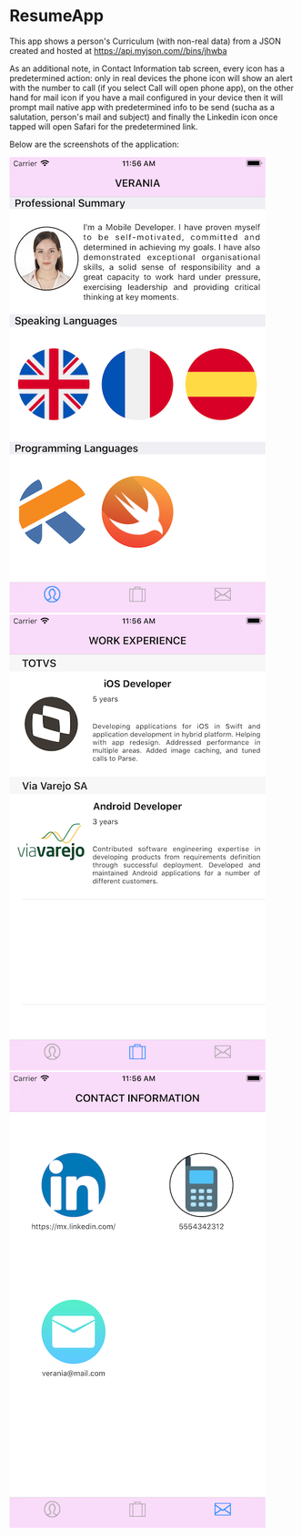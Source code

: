 # ResumeApp

This app shows a person's Curriculum (with non-real data) from a JSON created and hosted at https://api.myjson.com//bins/jhwba

As an additional note, in Contact Information tab screen, every icon has a predetermined action: only in real devices the phone icon will show an alert with the number to call (if you select Call will open phone app), on the other hand for mail icon if you have a mail configured in your device then it will prompt mail native app with predetermined info to be send (sucha as a salutation, person's mail and subject) and finally the Linkedin icon once tapped will open Safari for the predetermined link.

Below are the screenshots of the application:

![Alt text](Screenshot_1.png?raw=true "Screen 1")
![Alt text](Screenshot_2.png?raw=true "Screen 2")
![Alt text](Screenshot_3.png?raw=true "Screen 3")
